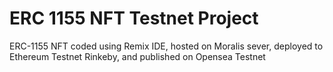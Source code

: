 # ERC 1155 NFT Testnet Project
ERC-1155 NFT coded using Remix IDE, hosted on Moralis sever, deployed  to Ethereum Testnet Rinkeby, and published on Opensea Testnet 

